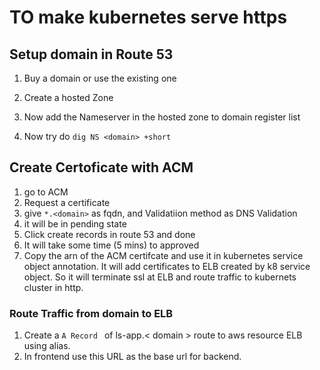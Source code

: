 # TO make kubernetes serve https

## Setup domain in Route 53
1. Buy a domain or use the existing one
2. Create a hosted Zone

3. Now add the Nameserver in the hosted zone to domain register list

4. Now try do `dig NS <domain> +short`

## Create Certoficate with ACM
1. go to ACM
2. Request a certificate
3. give `*.<domain>` as fqdn, and Validatiion method as DNS Validation
4. it will be in pending  state
6. Click create records in route 53 and done
7. It will take some time (5 mins) to approved
8. Copy the arn of the ACM certifcate and use it in kubernetes service object annotation. It will add certificates to ELB created by k8 service object. So it will terminate ssl at ELB and route traffic to kubernets cluster in http.

### Route Traffic from domain to ELB
1. Create a `A Record ` of ls-app.< domain > route to aws resource ELB using alias.
2. In frontend use this URL as the base url for backend.